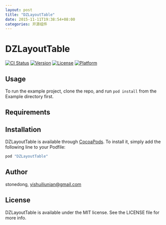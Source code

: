 ```yaml
---
layout: post
title: "DZLayoutTable"
date: 2015-11-11T19:38:54+08:00
categories: 开源组件
---
```




# DZLayoutTable

[![CI Status](http://img.shields.io/travis/stonedong/DZLayoutTable.svg?style=flat)](https://travis-ci.org/stonedong/DZLayoutTable)
[![Version](https://img.shields.io/cocoapods/v/DZLayoutTable.svg?style=flat)](http://cocoapods.org/pods/DZLayoutTable)
[![License](https://img.shields.io/cocoapods/l/DZLayoutTable.svg?style=flat)](http://cocoapods.org/pods/DZLayoutTable)
[![Platform](https://img.shields.io/cocoapods/p/DZLayoutTable.svg?style=flat)](http://cocoapods.org/pods/DZLayoutTable)

## Usage

To run the example project, clone the repo, and run `pod install` from the Example directory first.

## Requirements

## Installation

DZLayoutTable is available through [CocoaPods](http://cocoapods.org). To install
it, simply add the following line to your Podfile:

```ruby
pod "DZLayoutTable"
```

## Author

stonedong, yishuiliunian@gmail.com

## License

DZLayoutTable is available under the MIT license. See the LICENSE file for more info.
